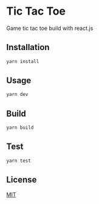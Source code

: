 <!-- readme for game tic tac toe -->
# Tic Tac Toe

Game tic tac toe build with react.js

## Installation

```bash
yarn install
```

## Usage

```bash
yarn dev
```

## Build
```bash
yarn build
```

## Test
```bash
yarn test
```

## License
[MIT](https://choosealicense.com/licenses/mit/)
